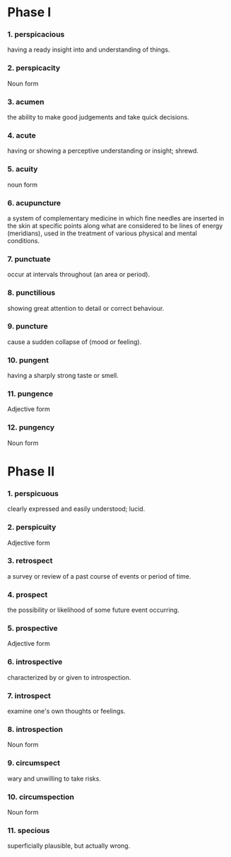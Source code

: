 # Phase I

### 1. perspicacious

having a ready insight into and understanding of things.

### 2. perspicacity

Noun form

### 3. acumen

the ability to make good judgements and take quick decisions.

### 4. acute

having or showing a perceptive understanding or insight; shrewd.

### 5. acuity

noun form

### 6. acupuncture

a system of complementary medicine in which fine needles are inserted in the skin at specific points along what are considered to be lines of energy (meridians), used in the treatment of various physical and mental conditions.

### 7. punctuate

occur at intervals throughout (an area or period).

### 8. punctilious

showing great attention to detail or correct behaviour.

### 9. puncture

cause a sudden collapse of (mood or feeling).

### 10. pungent

having a sharply strong taste or smell.

### 11. pungence

Adjective form

### 12. pungency

Noun form

# Phase II

### 1. perspicuous

clearly expressed and easily understood; lucid.

### 2. perspicuity

Adjective form

### 3. retrospect

a survey or review of a past course of events or period of time.

### 4. prospect

the possibility or likelihood of some future event occurring.

### 5. prospective

Adjective form

### 6. introspective

characterized by or given to introspection.

### 7. introspect

examine one's own thoughts or feelings.

### 8. introspection

Noun form

### 9. circumspect

wary and unwilling to take risks.

### 10. circumspection

Noun form

### 11. specious

superficially plausible, but actually wrong.

